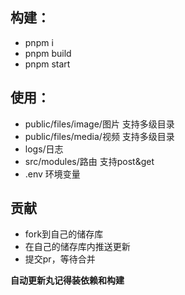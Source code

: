 ## 构建：
- pnpm i
- pnpm build
- pnpm start

## 使用：
- public/files/image/图片 支持多级目录
- public/files/media/视频 支持多级目录
- logs/日志
- src/modules/路由 支持post&get
- .env 环境变量

## 贡献
- fork到自己的储存库
- 在自己的储存库内推送更新
- 提交pr，等待合并

**自动更新丸记得装依赖和构建**
